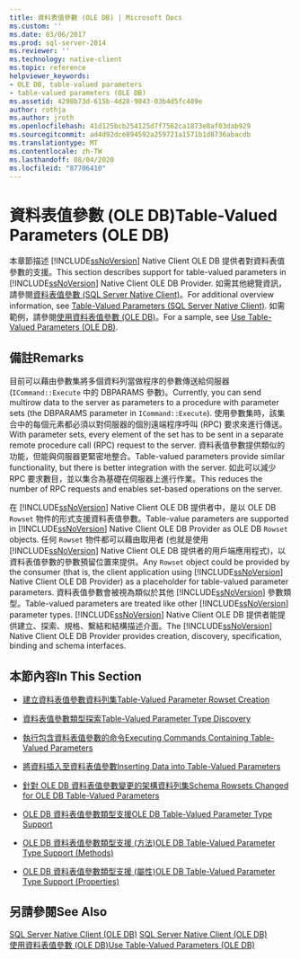 ```yaml
---
title: 資料表值參數 (OLE DB) | Microsoft Docs
ms.custom: ''
ms.date: 03/06/2017
ms.prod: sql-server-2014
ms.reviewer: ''
ms.technology: native-client
ms.topic: reference
helpviewer_keywords:
- OLE DB, table-valued parameters
- table-valued parameters (OLE DB)
ms.assetid: 4298b73d-615b-4d28-9843-03b4d5fc489e
author: rothja
ms.author: jroth
ms.openlocfilehash: 41d125bcb254125d7f7562ca1873e8af03dab929
ms.sourcegitcommit: ad4d92dce894592a259721a1571b1d8736abacdb
ms.translationtype: MT
ms.contentlocale: zh-TW
ms.lasthandoff: 08/04/2020
ms.locfileid: "87706410"
---
```

# <a name="table-valued-parameters-ole-db"></a><span data-ttu-id="d0a5d-102">資料表值參數 (OLE DB)</span><span class="sxs-lookup"><span data-stu-id="d0a5d-102">Table-Valued Parameters (OLE DB)</span></span>
  <span data-ttu-id="d0a5d-103">本章節描述 [!INCLUDE[ssNoVersion](../../includes/ssnoversion-md.md)] Native Client OLE DB 提供者對資料表值參數的支援。</span><span class="sxs-lookup"><span data-stu-id="d0a5d-103">This section describes support for table-valued parameters in [!INCLUDE[ssNoVersion](../../includes/ssnoversion-md.md)] Native Client OLE DB Provider.</span></span> <span data-ttu-id="d0a5d-104">如需其他總覽資訊，請參閱[資料表值參數 &#40;SQL Server Native Client&#41;](../native-client/features/table-valued-parameters-sql-server-native-client.md)。</span><span class="sxs-lookup"><span data-stu-id="d0a5d-104">For additional overview information, see [Table-Valued Parameters &#40;SQL Server Native Client&#41;](../native-client/features/table-valued-parameters-sql-server-native-client.md).</span></span> <span data-ttu-id="d0a5d-105">如需範例，請參閱[使用資料表值參數 &#40;OLE DB&#41;](../native-client-ole-db-how-to/use-table-valued-parameters-ole-db.md)。</span><span class="sxs-lookup"><span data-stu-id="d0a5d-105">For a sample, see [Use Table-Valued Parameters &#40;OLE DB&#41;](../native-client-ole-db-how-to/use-table-valued-parameters-ole-db.md).</span></span>  
  
## <a name="remarks"></a><span data-ttu-id="d0a5d-106">備註</span><span class="sxs-lookup"><span data-stu-id="d0a5d-106">Remarks</span></span>  
 <span data-ttu-id="d0a5d-107">目前可以藉由參數集將多個資料列當做程序的參數傳送給伺服器 (`ICommand::Execute` 中的 DBPARAMS 參數)。</span><span class="sxs-lookup"><span data-stu-id="d0a5d-107">Currently, you can send multirow data to the server as parameters to a procedure with parameter sets (the DBPARAMS parameter in `ICommand::Execute`).</span></span> <span data-ttu-id="d0a5d-108">使用參數集時，該集合中的每個元素都必須以對伺服器的個別遠端程序呼叫 (RPC) 要求來進行傳送。</span><span class="sxs-lookup"><span data-stu-id="d0a5d-108">With parameter sets, every element of the set has to be sent in a separate remote procedure call (RPC) request to the server.</span></span> <span data-ttu-id="d0a5d-109">資料表值參數提供類似的功能，但能與伺服器更緊密地整合。</span><span class="sxs-lookup"><span data-stu-id="d0a5d-109">Table-valued parameters provide similar functionality, but there is better integration with the server.</span></span> <span data-ttu-id="d0a5d-110">如此可以減少 RPC 要求數目，並以集合為基礎在伺服器上進行作業。</span><span class="sxs-lookup"><span data-stu-id="d0a5d-110">This reduces the number of RPC requests and enables set-based operations on the server.</span></span>  
  
 <span data-ttu-id="d0a5d-111">在 [!INCLUDE[ssNoVersion](../../includes/ssnoversion-md.md)] Native Client OLE DB 提供者中，是以 OLE DB `Rowset` 物件的形式支援資料表值參數。</span><span class="sxs-lookup"><span data-stu-id="d0a5d-111">Table-value parameters are supported in [!INCLUDE[ssNoVersion](../../includes/ssnoversion-md.md)] Native Client OLE DB Provider as OLE DB `Rowset` objects.</span></span> <span data-ttu-id="d0a5d-112">任何 `Rowset` 物件都可以藉由取用者 (也就是使用 [!INCLUDE[ssNoVersion](../../includes/ssnoversion-md.md)] Native Client OLE DB 提供者的用戶端應用程式)，以資料表值參數的參數預留位置來提供。</span><span class="sxs-lookup"><span data-stu-id="d0a5d-112">Any `Rowset` object could be provided by the consumer (that is, the client application using [!INCLUDE[ssNoVersion](../../includes/ssnoversion-md.md)] Native Client OLE DB Provider) as a placeholder for table-valued parameter parameters.</span></span> <span data-ttu-id="d0a5d-113">資料表值參數會被視為類似於其他 [!INCLUDE[ssNoVersion](../../includes/ssnoversion-md.md)] 參數類型。</span><span class="sxs-lookup"><span data-stu-id="d0a5d-113">Table-valued parameters are treated like other [!INCLUDE[ssNoVersion](../../includes/ssnoversion-md.md)] parameter types.</span></span> <span data-ttu-id="d0a5d-114">[!INCLUDE[ssNoVersion](../../includes/ssnoversion-md.md)] Native Client OLE DB 提供者能提供建立、探索、規格、繫結和結構描述介面。</span><span class="sxs-lookup"><span data-stu-id="d0a5d-114">The [!INCLUDE[ssNoVersion](../../includes/ssnoversion-md.md)] Native Client OLE DB Provider provides creation, discovery, specification, binding and schema interfaces.</span></span>  
  
## <a name="in-this-section"></a><span data-ttu-id="d0a5d-115">本節內容</span><span class="sxs-lookup"><span data-stu-id="d0a5d-115">In This Section</span></span>  
  
-   [<span data-ttu-id="d0a5d-116">建立資料表值參數資料列集</span><span class="sxs-lookup"><span data-stu-id="d0a5d-116">Table-Valued Parameter Rowset Creation</span></span>](table-valued-parameter-rowset-creation.md)  
  
-   [<span data-ttu-id="d0a5d-117">資料表值參數類型探索</span><span class="sxs-lookup"><span data-stu-id="d0a5d-117">Table-Valued Parameter Type Discovery</span></span>](../../database-engine/dev-guide/table-valued-parameter-type-discovery.md)  
  
-   [<span data-ttu-id="d0a5d-118">執行包含資料表值參數的命令</span><span class="sxs-lookup"><span data-stu-id="d0a5d-118">Executing Commands Containing Table-Valued Parameters</span></span>](executing-commands-containing-table-valued-parameters.md)  
  
-   [<span data-ttu-id="d0a5d-119">將資料插入至資料表值參數</span><span class="sxs-lookup"><span data-stu-id="d0a5d-119">Inserting Data into Table-Valued Parameters</span></span>](inserting-data-into-table-valued-parameters.md)  
  
-   [<span data-ttu-id="d0a5d-120">針對 OLE DB 資料表值參數變更的架構資料列集</span><span class="sxs-lookup"><span data-stu-id="d0a5d-120">Schema Rowsets Changed for OLE DB Table-Valued Parameters</span></span>](schema-rowsets-changed-for-ole-db-table-valued-parameters.md)  
  
-   [<span data-ttu-id="d0a5d-121">OLE DB 資料表值參數類型支援</span><span class="sxs-lookup"><span data-stu-id="d0a5d-121">OLE DB Table-Valued Parameter Type Support</span></span>](ole-db-table-valued-parameter-type-support.md)  
  
-   [<span data-ttu-id="d0a5d-122">OLE DB 資料表值參數類型支援 &#40;方法&#41;</span><span class="sxs-lookup"><span data-stu-id="d0a5d-122">OLE DB Table-Valued Parameter Type Support &#40;Methods&#41;</span></span>](ole-db-table-valued-parameter-type-support-methods.md)  
  
-   [<span data-ttu-id="d0a5d-123">OLE DB 資料表值參數類型支援 &#40;屬性&#41;</span><span class="sxs-lookup"><span data-stu-id="d0a5d-123">OLE DB Table-Valued Parameter Type Support &#40;Properties&#41;</span></span>](ole-db-table-valued-parameter-type-support-properties.md)  
  
## <a name="see-also"></a><span data-ttu-id="d0a5d-124">另請參閱</span><span class="sxs-lookup"><span data-stu-id="d0a5d-124">See Also</span></span>  
 <span data-ttu-id="d0a5d-125">[SQL Server Native Client &#40;OLE DB&#41;](../native-client/ole-db/sql-server-native-client-ole-db.md) </span><span class="sxs-lookup"><span data-stu-id="d0a5d-125">[SQL Server Native Client &#40;OLE DB&#41;](../native-client/ole-db/sql-server-native-client-ole-db.md) </span></span>  
 [<span data-ttu-id="d0a5d-126">使用資料表值參數 &#40;OLE DB&#41;</span><span class="sxs-lookup"><span data-stu-id="d0a5d-126">Use Table-Valued Parameters &#40;OLE DB&#41;</span></span>](../native-client-ole-db-how-to/use-table-valued-parameters-ole-db.md)  
  
  
